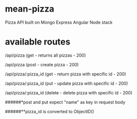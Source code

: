 mean-pizza
==========

Pizza API built on Mongo Express Angular Node stack

available routes
================

/api/pizza (get - returns all pizzas - 200)

/api/pizza (post - create pizza - 200)

/api/pizza/:pizza_id (get - return pizza with specific id - 200)

/api/pizza/:pizza_id (put - update pizza with specific id - 200)

/api/pizza/:pizza_id (delete - delete pizza with specific id - 200)


######\*post and put expect "name" as key in request body

######\*\*pizza_id is converted to ObjectID()
